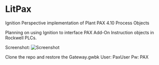 # LitPax
Ignition Perspective implementation of Plant PAX 4.10 Process Objects

Planning on using Ignition to interface PAX Add-On Instruction objects in Rockwell PLCs.

Screenshot:
![Screenshot](https://github.com/ASolchen/LitPax/tree/main/repo_pics/screenshot01.png?raw=true)

Clone the repo and restore the Gateway.gwbk
User: PaxUser
Pw: PAX